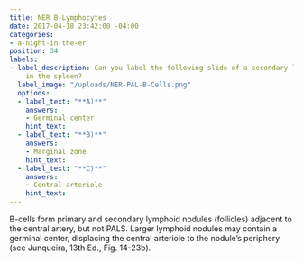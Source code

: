 ```yaml
---
title: NER B-Lymphocytes
date: 2017-04-18 23:42:00 -04:00
categories:
- a-night-in-the-er
position: 34
labels:
- label_description: Can you label the following slide of a secondary lymphoid follicle
    in the spleen?
  label_image: "/uploads/NER-PAL-B-Cells.png"
  options:
  - label_text: "**A)**"
    answers:
    - Germinal center
    hint_text: 
  - label_text: "**B)**"
    answers:
    - Marginal zone
    hint_text: 
  - label_text: "**C)**"
    answers:
    - Central arteriole
    hint_text: 
---
```


B-cells form primary and secondary lymphoid nodules (follicles) adjacent to the central artery, but not PALS. Larger lymphoid nodules may contain a germinal center, displacing the central arteriole to the nodule’s periphery (see Junqueira, 13th Ed., Fig. 14-23b).